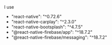 I use 
- "react-native": "^0.72.6"
- "react-native-carplay": "^2.3.0"
- "react-native-bootsplash": "^4.7.5"
- "@react-native-firebase/app": "^18.7.2"
- "@react-native-firebase/messaging": "^18.7.2"
